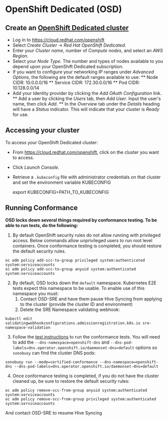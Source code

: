 # OpenShift Dedicated (OSD)

## Create an [OpenShift Dedicated cluster](https://docs.openshift.com/dedicated/4/getting_started/accessing-your-services.html)

* Log in to https://cloud.redhat.com/openshift
* Select *Create Cluster* -> *Red Hat OpenShift Dedicated*.
* Enter your *Cluster name*, number of *Compute nodes*, and select an *AWS Region*.
* Select your *Node Type*. The number and types of nodes available to you depend
upon your OpenShift Dedicated subscription.
* If you want to configure your networking IP ranges under *Advanced Options*, the
following are the default ranges available to use:
** Node CIDR: 10.0.0.0/16
** Service CIDR: 172.30.0.0/16
** Pod CIDR: 10.128.0.0/14
* Add your Identity provider by clicking the *Add OAuth Configuration* link.
** Add a user by clicking the *Users* tab, then *Add User*. Input the user's name, then click *Add*.
** In the *Overview* tab under the *Details* heading will have a *Status* indicator. This will indicate that your cluster is *Ready* for use.

## Accessing your cluster

To access your OpenShift Dedicated cluster:

* From https://cloud.redhat.com/openshift, click on the cluster you want to access.
* Click *Launch Console*.
* Retrieve a `.kubeconfig` file with administrator credentials on that cluster and set the environment variable KUBECONFIG

    export KUBECONFIG=PATH_TO_KUBECONFIG

## Running Conformance

**OSD locks down several things required by conformance testing. To be able to run tests, do the following:**

1. By default OpenShift security rules do not allow running with privileged access.
   Below commands allow unprivileged users to run root level containers. Once
   conformance testing is completed, you should restore the default security rules.

```
oc adm policy add-scc-to-group privileged system:authenticated system:serviceaccounts
oc adm policy add-scc-to-group anyuid system:authenticated system:serviceaccounts
```

2. By default, OSD locks down the `default` namespace. Kubernetes E2E tests expect this namespace to be usable. To enable use of this
   namespace you must:
   1. Contact OSD-SRE and have them pause Hive Syncing from applying to the cluster (provide the cluster ID and environment)
   2. Delete the SRE Namespace validating webhook:

```
kubectl edit validatingwebhookconfigurations.admissionregistration.k8s.io sre-namespace-validation
```

3. Follow the [test instructions](https://github.com/cncf/k8s-conformance/blob/master/instructions.md#running)
   to run the conformance tests. You will need to add the `--dns-namespace=openshift-dns`
   and `--dns-pod-labels=dns.operator.openshift.io/daemonset-dns=default`
   options so `sonobuoy` can find the cluster DNS pods:

```
sonobuoy run --mode=certified-conformance --dns-namespace=openshift-dns --dns-pod-labels=dns.operator.openshift.io/daemonset-dns=default
```

4. Once conformance testing is completed, if you do not have the cluster cleaned up, be sure to restore the default security rules:

```
oc adm policy remove-scc-from-group anyuid system:authenticated system:serviceaccounts
oc adm policy remove-scc-from-group privileged system:authenticated system:serviceaccounts
```

And contact OSD-SRE to resume Hive Syncing